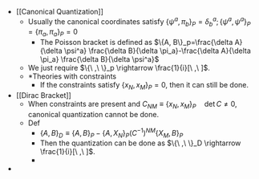 - [[Canonical Quantization]]
	- Usually the canonical coordinates satisfy $\left\{\psi^a, \pi_b\right\}_P=\delta_b^a ;\left\{\psi^a, \psi^a\right\}_P=\left\{\pi_a, \pi_a\right\}_P=0$
		- The Poisson bracket is defined as $\{A, B\}_p=\frac{\delta A}{\delta \psi^a} \frac{\delta B}{\delta \pi_a}-\frac{\delta A}{\delta \pi_a} \frac{\delta B}{\delta \psi^a}$
	- We just require $\{\ ,\ \}_p \rightarrow \frac{1}{i}[\ ,\ ]$.
	- *Theories with constraints
		- If the constraints satisfy $\left\{x_N, x_M\right\}_P=0$, then it can still be done.
- [[Dirac Bracket]]
	- When constraints are present and $C_{N M} \equiv\left\{x_N, x_M\right\}_P \quad \operatorname{det} C \neq 0$, canonical quantization cannot be done.
	- Def
		- $\{A, B\}_D \equiv\{A, B\}_P-\left\{A, X_N\right\}_P\left(C^{-1}\right)^{N M}\left\{X_M, B\right\}_P$
		- Then the quantization can be done as $\{\ ,\ \}_D \rightarrow \frac{1}{i}[\ ,\ ]$.
		-
-